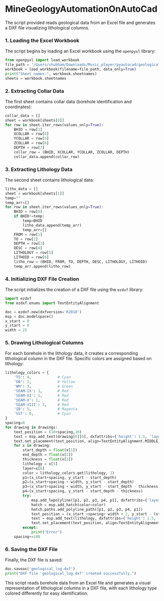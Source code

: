 # MineGeologyAutomationOnAutoCad
The script provided reads geological data from an Excel file and generates a DXF file visualizing lithological columns. 

### 1. Loading the Excel Workbook
The script begins by loading an Excel workbook using the `openpyxl` library:

```python
from openpyxl import load_workbook
file_path = '/Users/shubham/Downloads/Music_player/pyautocad/geological_log.xlsx'
workbook = load_workbook(filename=file_path, data_only=True)
print("Sheet names:", workbook.sheetnames)
sheets = workbook.sheetnames
```

### 2. Extracting Collar Data
The first sheet contains collar data (borehole identification and coordinates):

```python
collar_data = []
sheet = workbook[sheets[0]]
for row in sheet.iter_rows(values_only=True):
    BHID = row[1]
    XCOLLAR = row[4]
    YCOLLAR = row[5]
    ZCOLLAR = row[6]
    DEPTH = row[7]
    collar_row = (BHID, XCOLLAR, YCOLLAR, ZCOLLAR, DEPTH)
    collar_data.append(collar_row)
```

### 3. Extracting Lithology Data
The second sheet contains lithological data:

```python
litho_data = []
sheet = workbook[sheets[1]]
temp=""
temp_arr=[]
for row in sheet.iter_rows(values_only=True):
    BHID = row[0]
    if BHID!=temp:
        temp=BHID
        litho_data.append(temp_arr)
        temp_arr=[]
    FROM = row[1]
    TO = row[2]
    DEPTH = row[3]
    DESC = row[4]
    LITHOLOGY = row[5]
    LITHOID = row[6]
    litho_row = (BHID, FROM, TO, DEPTH, DESC, LITHOLOGY, LITHOID)
    temp_arr.append(litho_row)
```

### 4. Initializing DXF File Creation
The script initializes the creation of a DXF file using the `ezdxf` library:

```python
import ezdxf
from ezdxf.enums import TextEntityAlignment

doc = ezdxf.new(dxfversion='R2010')
msp = doc.modelspace()
x_start = 0
y_start = 0
width = 25
```

### 5. Drawing Lithological Columns
For each borehole in the lithology data, it creates a corresponding lithological column in the DXF file. Specific colors are assigned based on lithology:

```python
lithology_colors = {
    'TS': 4,            # Cyan
    'OB': 2,            # Yellow
    'WM': 3,            # Green
    'SEAM-IX': 1,       # Red
    'SEAM-XI': 1,       # Red
    'SEAM-X': 1,        # Red
    'SEAM-VIII': 1,     # Red
    'IB': 5,            # Magenta
    'SST': 6,           # Cyan
}
spacing=0
for drawing in drawings:
    text_position = (10+spacing,10)
    text = msp.add_text(drawing[0][0], dxfattribs={'height': 1.5, 'layer': drawing[0][0], 'color': 0})
    text.set_placement(text_position, align=TextEntityAlignment.MIDDLE_CENTER)
    for x in drawing:
        start_depth = float(x[1])
        end_depth = float(x[2])
        thickness = float(x[3])
        lithology = x[5]
        layer=x[6]
        color = lithology_colors.get(lithology, 1)
        p1=(x_start+spacing, y_start - start_depth)
        p2=(x_start+spacing + width, y_start - start_depth)
        p3=(x_start+spacing + width, y_start - start_depth - thickness)
        p4=(x_start+spacing, y_start - start_depth - thickness)
        try:
            msp.add_lwpolyline([p1, p2, p3, p4, p1], dxfattribs={'layer': 'Layer1', 'color': color})
            hatch = msp.add_hatch(color=color)
            hatch.paths.add_polyline_path([p1, p2, p3, p4, p1])
            text_position = (x_start +spacing+ width + 2, y_start - (start_depth + thickness / 2))
            text = msp.add_text(lithology, dxfattribs={'height': 1.5, 'layer': layer, 'color': 0})
            text.set_placement(text_position, align=TextEntityAlignment.LEFT)
        except:
            print("Error")
    spacing+=100
```

### 6. Saving the DXF File
Finally, the DXF file is saved:

```python
doc.saveas('geological_log.dxf')
print("DXF file 'geological_log.dxf' created successfully.")
```

This script reads borehole data from an Excel file and generates a visual representation of lithological columns in a DXF file, with each lithology type colored differently for easy identification.
